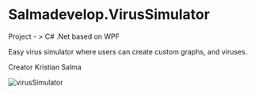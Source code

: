 # Salmadevelop.VirusSimulator
Project - > C# .Net based on WPF

Easy virus simulator where users can create custom graphs, and viruses. 

Creator Kristian Salma

![virusSimulator](https://user-images.githubusercontent.com/74407068/228890752-896720af-9035-4934-87a8-01c57e5b3274.png)

